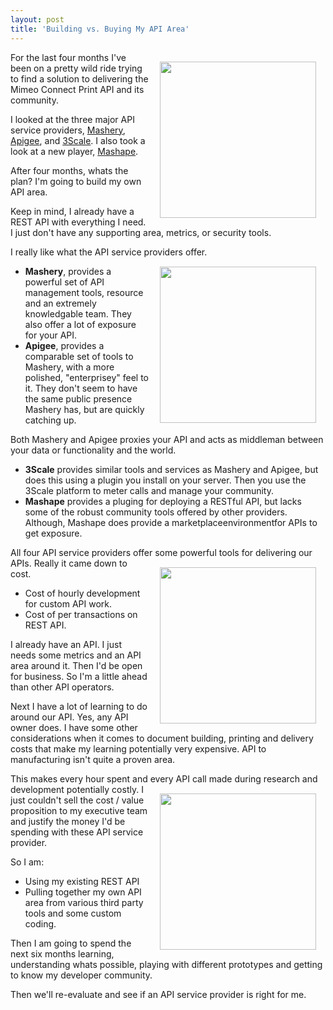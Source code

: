 ```yaml
---
layout: post
title: 'Building vs. Buying My API Area'
---
```

<img style="padding: 15px;" src="http://kinlane-productions.s3.amazonaws.com/api-service-providers/mashery-logo.png" alt="" width="250" align="right" />For the last four months I've been on a pretty wild ride trying to find a solution to delivering the Mimeo Connect Print API and its community.<p></p>
I looked at the three major API service providers, <a title="Mashery" href="http://www.mashery.com">Mashery</a>, <a title="Apigee" href="http://www.apigee.com">Apigee</a>, and <a title="3Scale" href="http://www.3scale.net">3Scale</a>.  I also took a look at a new player, <a title="Mashape" href="http://www.mashape.com">Mashape</a>.<p></p>
After four months, whats the plan? I'm going to build my own API area.<p></p>
Keep in mind, I already have a REST API with everything I need.  I just don't have any supporting area, metrics, or security tools.<p></p>
I really like what the API service providers offer.<img style="padding: 15px;" src="http://kinlane-productions.s3.amazonaws.com/api-service-providers/apigee-logo.gif" alt="" width="250" align="right" />
<ul class="mainlist">
	<li><strong>Mashery</strong>, provides a powerful set of API management tools, resource and an extremely knowledgable team.   They also offer a lot of exposure for your API.</li>
	<li><strong>Apigee</strong>, provides a comparable set of tools to Mashery, with a more polished, "enterprisey" feel to it.  They don't seem to have the same public presence Mashery has, but are quickly catching up.</li>
</ul>
Both Mashery and Apigee proxies your API and acts as middleman between your data or functionality and the world.
<ul class="mainlist">
	<li><strong>3Scale</strong> provides similar tools and services as Mashery and Apigee, but does this using a plugin you install on your server.  Then you use the 3Scale platform to meter calls and manage your community.</li>
	<li><strong>Mashape</strong> provides a pluging for deploying a RESTful API, but lacks some of the robust community tools offered by other providers. Although, Mashape does provide a marketplaceenvironmentfor APIs to get exposure.</li>
</ul>
All four API service providers offer some powerful tools for delivering our APIs.
<img style="padding: 15px;" src="http://kinlane-productions.s3.amazonaws.com/api-service-providers/3scale-logo.jpg" alt="" width="250" align="right" />
Really it came down to cost.
<ul class="mainlist">
	<li>Cost of hourly development for custom API work.</li>
	<li>Cost of per transactions on REST API.</li>
</ul>
I already have an API.  I just needs some metrics and an API area around it. Then I'd be open for business. So I'm a little ahead than other API operators.<p></p>
Next I have a lot of learning to do around our API.  Yes, any API owner does.  I have some other considerations when it comes to document building, printing and delivery costs that make my learning potentially very expensive. API to manufacturing isn't quite a proven area.<p></p>
This makes every hour spent and every API call made during research and development potentially costly.
<img style="padding: 15px;" src="http://kinlane-productions.s3.amazonaws.com/api-service-providers/mashape-logo.png" alt="" width="250" align="right" />
I just couldn't sell the cost / value proposition to my executive team and justify the money I'd be spending with these API service provider.<p></p>
So I am:
<ul class="mainlist">
	<li>Using my existing REST API</li>
	<li>Pulling together my own API area from various third party tools and some custom coding.</li>
</ul>
Then I am going to spend the next six months learning, understanding whats possible, playing with different prototypes and getting to know my developer community.<p></p>
Then we'll re-evaluate and see if an API service provider is right for me.<p></p>
&nbsp;
